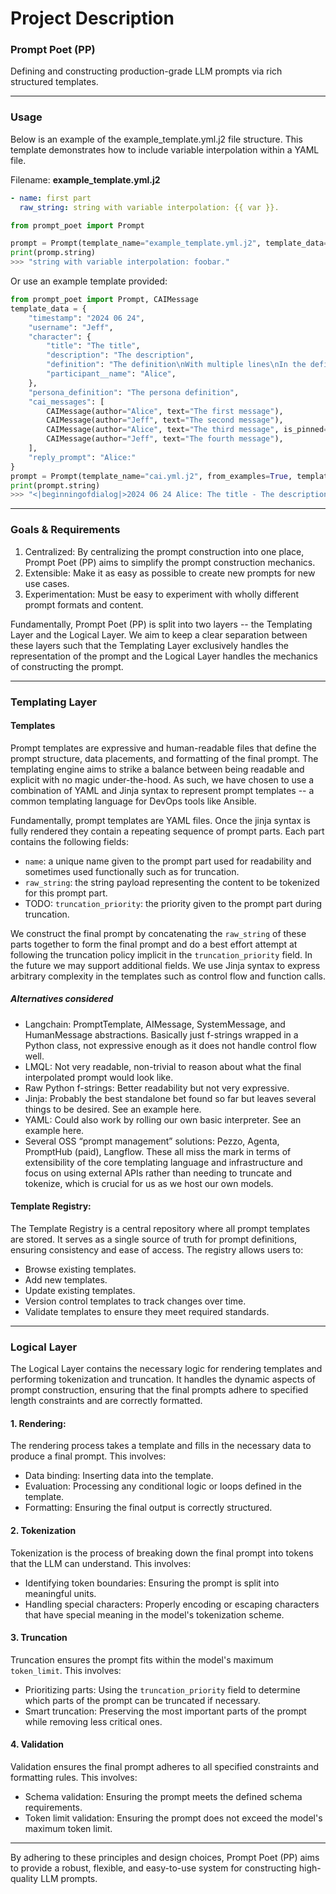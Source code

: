 # Project Description

### Prompt Poet (PP)

Defining and constructing production-grade LLM prompts via rich structured templates.

---

### Usage

Below is an example of the example_template.yml.j2 file structure. This template demonstrates how to include variable interpolation within a YAML file.

Filename: **example_template.yml.j2**

```yaml
- name: first part
  raw_string: string with variable interpolation: {{ var }}.
```

```python
from prompt_poet import Prompt

prompt = Prompt(template_name="example_template.yml.j2", template_data={"var": "foobar"})
print(promp.string)
>>> "string with variable interpolation: foobar."
```

Or use an example template provided:
```python
from prompt_poet import Prompt, CAIMessage
template_data = {
    "timestamp": "2024 06 24",
    "username": "Jeff", 
    "character": {
        "title": "The title",
        "description": "The description",
        "definition": "The definition\nWith multiple lines\nIn the definition",
        "participant__name": "Alice",
    },
    "persona_definition": "The persona definition",
    "cai_messages": [
        CAIMessage(author="Alice", text="The first message"),
        CAIMessage(author="Jeff", text="The second message"),
        CAIMessage(author="Alice", text="The third message", is_pinned=True),
        CAIMessage(author="Jeff", text="The fourth message"),
    ],
    "reply_prompt": "Alice:"
}
prompt = Prompt(template_name="cai.yml.j2", from_examples=True, template_data=template_data)
print(prompt.string)
>>> "<|beginningofdialog|>2024 06 24 Alice: The title - The description<|endofmessage|><|beginningofmessage|>narrator: The definition<|endofmessage|><|beginningofmessage|>narrator: With multiple lines<|endofmessage|><|beginningofmessage|>narrator: In the definition<|endofmessage|><|beginningofmessage|>Jeff: The persona definition<|endofmessage|><|beginningofmessage|>Alice: The third message<|endofmessage|><|beginningofmessage|>Alice: The first message<|endofmessage|><|beginningofmessage|>Jeff: The second message<|endofmessage|><|beginningofmessage|>Alice: The third message<|endofmessage|><|beginningofmessage|>Jeff: The fourth message<|endofmessage|><|beginningofmessage|>Alice:"
```

---

### Goals & Requirements

1. Centralized: By centralizing the prompt construction into one place, Prompt Poet (PP) aims to simplify the prompt construction mechanics.
2. Extensible: Make it as easy as possible to create new prompts for new use cases.
3. Experimentation: Must be easy to experiment with wholly different prompt formats and content.

Fundamentally, Prompt Poet (PP) is split into two layers -- the Templating Layer and the Logical Layer. We aim to keep a clear separation between these layers such that the Templating Layer exclusively handles the representation of the prompt and the Logical Layer handles the mechanics of constructing the prompt.

---

### Templating Layer

#### Templates
Prompt templates are expressive and human-readable files that define the prompt structure, data placements, and formatting of the final prompt. The templating engine aims to strike a balance between being readable and explicit with no magic under-the-hood. As such, we have chosen to use a combination of YAML and Jinja syntax to represent prompt templates -- a common templating language for DevOps tools like Ansible.

Fundamentally, prompt templates are YAML files. Once the jinja syntax is fully rendered they contain a repeating sequence of prompt parts. Each part contains the following fields:
- `name`: a unique name given to the prompt part used for readability and sometimes used functionally such as for truncation.
- `raw_string`: the string payload representing the content to be tokenized for this prompt part.
- TODO: `truncation_priority`: the priority given to the prompt part during truncation.

We construct the final prompt by concatenating the `raw_string` of these parts together to form the final prompt and do a best effort attempt at following the truncation policy implicit in the `truncation_priority` field. In the future we may support additional fields. We use Jinja syntax to express arbitrary complexity in the templates such as control flow and function calls.

##### Alternatives considered
- Langchain: PromptTemplate, AIMessage, SystemMessage, and HumanMessage abstractions. Basically just f-strings wrapped in a Python class, not expressive enough as it does not handle control flow well.
- LMQL: Not very readable, non-trivial to reason about what the final interpolated prompt would look like.
- Raw Python f-strings: Better readability but not very expressive.
- Jinja: Probably the best standalone bet found so far but leaves several things to be desired. See an example here.
- YAML: Could also work by rolling our own basic interpreter. See an example here.
- Several OSS “prompt management” solutions: Pezzo, Agenta, PromptHub (paid), Langflow. These all miss the mark in terms of extensibility of the core templating language and infrastructure and focus on using external APIs rather than needing to truncate and tokenize, which is crucial for us as we host our own models.

#### Template Registry:
The Template Registry is a central repository where all prompt templates are stored. It serves as a single source of truth for prompt definitions, ensuring consistency and ease of access. The registry allows users to:

- Browse existing templates.
- Add new templates.
- Update existing templates.
- Version control templates to track changes over time.
- Validate templates to ensure they meet required standards.

---

### Logical Layer

The Logical Layer contains the necessary logic for rendering templates and performing tokenization and truncation. It handles the dynamic aspects of prompt construction, ensuring that the final prompts adhere to specified length constraints and are correctly formatted.

#### 1. Rendering:
The rendering process takes a template and fills in the necessary data to produce a final prompt. This involves:

- Data binding: Inserting data into the template.
- Evaluation: Processing any conditional logic or loops defined in the template.
- Formatting: Ensuring the final output is correctly structured.

#### 2. Tokenization
Tokenization is the process of breaking down the final prompt into tokens that the LLM can understand. This involves:

- Identifying token boundaries: Ensuring the prompt is split into meaningful units.
- Handling special characters: Properly encoding or escaping characters that have special meaning in the model's tokenization scheme.

#### 3. Truncation
Truncation ensures the prompt fits within the model's maximum `token_limit`.
This involves:
- Prioritizing parts: Using the `truncation_priority` field to determine which parts of the prompt can be truncated if necessary.
- Smart truncation: Preserving the most important parts of the prompt while removing less critical ones.

#### 4. Validation
Validation ensures the final prompt adheres to all specified constraints and formatting rules.
This involves:
- Schema validation: Ensuring the prompt meets the defined schema requirements.
- Token limit validation: Ensuring the prompt does not exceed the model's maximum token limit.

---

By adhering to these principles and design choices, Prompt Poet (PP) aims to provide a robust, flexible, and easy-to-use system for constructing high-quality LLM prompts.
